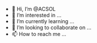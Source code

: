 - 👋 Hi, I’m @ACSOL
- 👀 I’m interested in ...
- 🌱 I’m currently learning ...
- 💞️ I’m looking to collaborate on ...
- 📫 How to reach me ...

<!---
ACSOL/ACSOL is a ✨ special ✨ repository because its `README.md` (this file) appears on your GitHub profile.
You can click the Preview link to take a look at your changes.
--->
